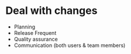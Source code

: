 Deal with changes
=================

* Planning
* Release Frequent
* Quality assurance
* Communication (both users & team members)